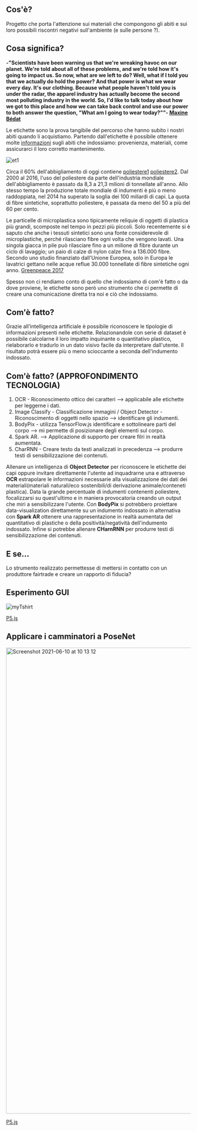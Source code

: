 ## Cos'è?
Progetto che porta l'attenzione sui materiali che compongono gli abiti e sui loro possibili riscontri negativi sull'ambiente (e sulle persone ?). 

## Cosa significa?

**-"Scientists have been warning us
that we're wreaking havoc on our planet.
We're told about all of these problems,
and we're told how
it's going to impact us.
So now, what are we left to do?
Well, what if I told you
that we actually do hold the power?
And that power is what we wear every day.
It's our clothing.
Because what people haven't told you
is under the radar,
the apparel industry has actually become
the second most polluting
industry in the world.
So, I'd like to talk today
about how we got to this place
and how we can take back control
and use our power
to both answer the question,
"What am I going to wear today?""- [Maxine Bédat](https://www.youtube.com/watch?v=5r8V4QWwxf0)**


Le etichette sono la prova tangibile del percorso che hanno subito i nostri abiti quando li acquistiamo. Partendo dall'etichette è possibile ottenere molte [informazioni](http://www.federconsumatoririmini.it/2017/05/16/etichettatura-dei-capi-di-abbigliamento-quali-sono-le-informazioni-obbligatorie-e-quelle-facoltative/) 
sugli abiti che indossiamo: provenienza, materiali, come assicurarci il loro corretto mantenimento.

![et1](https://user-images.githubusercontent.com/63911437/116553789-ca0be680-a8fa-11eb-8282-e14fd91f922c.jpeg)

Circa il 60% dell'abbigliamento di oggi contiene [poliestere1](https://zerrin.com/wtf-what-the-fabric-polyester-explained/) [poliestere2](https://www.kleiderly.com/our-blog/fabric-series-all-about-polyester).
Dal 2000 al 2016, l'uso del poliestere da parte dell'industria mondiale dell'abbigliamento è passato da 8,3 a 21,3 milioni di tonnellate all'anno. 
Allo stesso tempo la produzione totale mondiale di indumenti è più o meno raddoppiata, nel 2014 ha superato la soglia dei 100 miliardi di capi. 
La quota di fibre sintetiche, soprattutto poliestere, è passata da meno del 50 a più del 60 per cento.

Le particelle di microplastica sono tipicamente reliquie di oggetti di plastica più grandi, scomposte nel tempo in pezzi più piccoli.
Solo recentemente si è saputo che anche i tessuti sintetici sono una fonte considerevole di microplastiche, perché rilasciano fibre ogni volta che vengono lavati.
Una singola giacca in pile può rilasciare fino a un milione di fibre durante un ciclo di lavaggio; un paio di calze di nylon calze fino a 136.000 fibre. 
Secondo uno studio finanziato dall'Unione Europea, solo in Europa le lavatrici gettano nelle acque reflue 30.000 tonnellate di fibre sintetiche
ogni anno. [Greenpeace 2017](https://www.greenpeace.de/sites/www.greenpeace.de/files/i03971e_gp_flyer_mikrofaser_7_17.pdf)

Spesso non ci rendiamo conto di quello che indossiamo di com'è fatto o da dove proviene, le etichette sono però uno strumento che ci permette di creare una comunicazione diretta tra noi e ciò che indossiamo. 

## Com'è fatto?
Grazie all’intelligenza artificiale è possibile riconoscere le tipologie di informazioni presenti nelle etichette. Relazionandole con serie di dataset è possibile calcolarne il loro impatto inquinante o quantitativo plastico, rielaborarlo e tradurlo in un dato visivo facile da interpretare dall'utente. Il risultato potrà essere più o meno scioccante a seconda dell'indumento indossato.

## Com'è fatto? (APPROFONDIMENTO TECNOLOGIA)

1. OCR - Riconoscimento ottico dei caratteri --> applicabile alle etichette per leggerne i dati.
2. Image Classify - Classificazione immagini / Object Detector - Riconoscimento di oggetti nello spazio --> identificare gli indumenti.
3. BodyPix - utilizza TensorFlow.js identificare e sottolineare parti del corpo --> mi permette di posizionare degli elementi sul corpo.
4. Spark AR. --> Applicazione di supporto per creare filri in realtà aumentata.
5. CharRNN - Creare testo da testi analizzati in precedenza --> produrre testi di sensibilizzazione dei contenuti.

Allenare un intelligenza di **Object Detector** per riconoscere le etichette dei capi oppure invitare direttamente l'utente ad inquadrarne una e attraverso **OCR** estrapolare le informazioni necessarie alla visualizzazione dei dati dei materiali(materiali naturali/eco sostenibili/di derivazione animale/conteneti plastica). Data la grande percentuale di indumenti contenenti poliestere, focalizzarsi su quest'ultimo e in maniera provocatoria creando un output che miri a sensibilizzare l'utente.
Con **BodyPix** si potrebbero proiettare data-visualization direttamente su un indumento indossato in alternativa con **Spark AR** ottenere una rappresentazione in realtà aumentata del quantitativo di plastiche o della positività/negatività dell'indumento indossato. Infine si potrebbe allenare **CHarnRNN** per produrre testi di sensibilizzazione dei contenuti.

## E se...
Lo strumento realizzato permettesse di mettersi in contatto con un produttore fairtrade e creare un rapporto di fiducia?

## Esperimento GUI
![myTshirt](https://user-images.githubusercontent.com/63911437/117277316-0e9a0380-ae60-11eb-9663-b37a7fe1cf65.png)

[P5.js](https://editor.p5js.org/lfaraci/full/sZkfxaf8y)

## Applicare i camminatori a PoseNet

<img width="1271" alt="Screenshot 2021-06-10 at 10 13 12" src="https://user-images.githubusercontent.com/63911437/121490106-02f8aa00-c9d5-11eb-80b3-bb4705cfe76d.png">


[P5.js](https://editor.p5js.org/lfaraci/full/oHbE6JVkQ)
